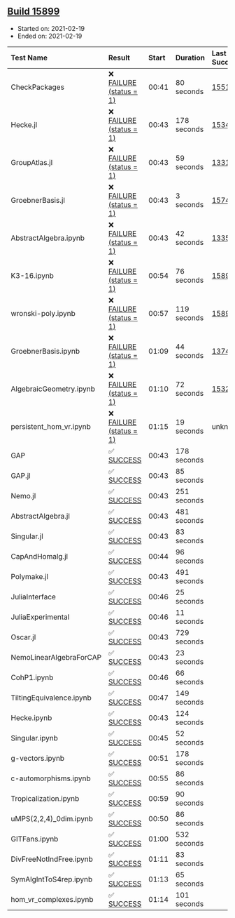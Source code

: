 ## [Build 15899](https://oscarci.mathematik.uni-kl.de/job/oscar/15899/)

* Started on: 2021-02-19
* Ended on: 2021-02-19

| Test Name    | Result | Start | Duration | Last Success | First Failure |
|:-------------|:-------|:------|:---------|:-------------|:--------------|
| CheckPackages | ❌ [FAILURE (status = 1)](https://oscarci.mathematik.uni-kl.de/job/oscar/15899/artifact/logs/build-15899/CheckPackages.log) | 00:41 | 80 seconds | [15514](https://oscarci.mathematik.uni-kl.de/job/oscar/15514/) | [15515](https://oscarci.mathematik.uni-kl.de/job/oscar/15515/) |
| Hecke.jl | ❌ [FAILURE (status = 1)](https://oscarci.mathematik.uni-kl.de/job/oscar/15899/artifact/logs/build-15899/Hecke.jl.log) | 00:43 | 178 seconds | [15344](https://oscarci.mathematik.uni-kl.de/job/oscar/15344/) | [15348](https://oscarci.mathematik.uni-kl.de/job/oscar/15348/) |
| GroupAtlas.jl | ❌ [FAILURE (status = 1)](https://oscarci.mathematik.uni-kl.de/job/oscar/15899/artifact/logs/build-15899/GroupAtlas.jl.log) | 00:43 | 59 seconds | [13311](https://oscarci.mathematik.uni-kl.de/job/oscar/13311/) | [13312](https://oscarci.mathematik.uni-kl.de/job/oscar/13312/) |
| GroebnerBasis.jl | ❌ [FAILURE (status = 1)](https://oscarci.mathematik.uni-kl.de/job/oscar/15899/artifact/logs/build-15899/GroebnerBasis.jl.log) | 00:43 | 3 seconds | [15745](https://oscarci.mathematik.uni-kl.de/job/oscar/15745/) | [15746](https://oscarci.mathematik.uni-kl.de/job/oscar/15746/) |
| AbstractAlgebra.ipynb | ❌ [FAILURE (status = 1)](https://oscarci.mathematik.uni-kl.de/job/oscar/15899/artifact/logs/build-15899/AbstractAlgebra.ipynb.log) | 00:43 | 42 seconds | [13355](https://oscarci.mathematik.uni-kl.de/job/oscar/13355/) | [13356](https://oscarci.mathematik.uni-kl.de/job/oscar/13356/) |
| K3-16.ipynb | ❌ [FAILURE (status = 1)](https://oscarci.mathematik.uni-kl.de/job/oscar/15899/artifact/logs/build-15899/K3-16.ipynb.log) | 00:54 | 76 seconds | [15898](https://oscarci.mathematik.uni-kl.de/job/oscar/15898/) | [15899](https://oscarci.mathematik.uni-kl.de/job/oscar/15899/) |
| wronski-poly.ipynb | ❌ [FAILURE (status = 1)](https://oscarci.mathematik.uni-kl.de/job/oscar/15899/artifact/logs/build-15899/wronski-poly.ipynb.log) | 00:57 | 119 seconds | [15897](https://oscarci.mathematik.uni-kl.de/job/oscar/15897/) | [15898](https://oscarci.mathematik.uni-kl.de/job/oscar/15898/) |
| GroebnerBasis.ipynb | ❌ [FAILURE (status = 1)](https://oscarci.mathematik.uni-kl.de/job/oscar/15899/artifact/logs/build-15899/GroebnerBasis.ipynb.log) | 01:09 | 44 seconds | [13748](https://oscarci.mathematik.uni-kl.de/job/oscar/13748/) | [13749](https://oscarci.mathematik.uni-kl.de/job/oscar/13749/) |
| AlgebraicGeometry.ipynb | ❌ [FAILURE (status = 1)](https://oscarci.mathematik.uni-kl.de/job/oscar/15899/artifact/logs/build-15899/AlgebraicGeometry.ipynb.log) | 01:10 | 72 seconds | [15322](https://oscarci.mathematik.uni-kl.de/job/oscar/15322/) | [15323](https://oscarci.mathematik.uni-kl.de/job/oscar/15323/) |
| persistent_hom_vr.ipynb | ❌ [FAILURE (status = 1)](https://oscarci.mathematik.uni-kl.de/job/oscar/15899/artifact/logs/build-15899/persistent_hom_vr.ipynb.log) | 01:15 | 19 seconds | unknown | unknown |
| GAP | ✅ [SUCCESS](https://oscarci.mathematik.uni-kl.de/job/oscar/15899/artifact/logs/build-15899/GAP.log) | 00:43 | 178 seconds |  |  |
| GAP.jl | ✅ [SUCCESS](https://oscarci.mathematik.uni-kl.de/job/oscar/15899/artifact/logs/build-15899/GAP.jl.log) | 00:43 | 85 seconds |  |  |
| Nemo.jl | ✅ [SUCCESS](https://oscarci.mathematik.uni-kl.de/job/oscar/15899/artifact/logs/build-15899/Nemo.jl.log) | 00:43 | 251 seconds |  |  |
| AbstractAlgebra.jl | ✅ [SUCCESS](https://oscarci.mathematik.uni-kl.de/job/oscar/15899/artifact/logs/build-15899/AbstractAlgebra.jl.log) | 00:43 | 481 seconds |  |  |
| Singular.jl | ✅ [SUCCESS](https://oscarci.mathematik.uni-kl.de/job/oscar/15899/artifact/logs/build-15899/Singular.jl.log) | 00:43 | 83 seconds |  |  |
| CapAndHomalg.jl | ✅ [SUCCESS](https://oscarci.mathematik.uni-kl.de/job/oscar/15899/artifact/logs/build-15899/CapAndHomalg.jl.log) | 00:44 | 96 seconds |  |  |
| Polymake.jl | ✅ [SUCCESS](https://oscarci.mathematik.uni-kl.de/job/oscar/15899/artifact/logs/build-15899/Polymake.jl.log) | 00:43 | 491 seconds |  |  |
| JuliaInterface | ✅ [SUCCESS](https://oscarci.mathematik.uni-kl.de/job/oscar/15899/artifact/logs/build-15899/JuliaInterface.log) | 00:46 | 25 seconds |  |  |
| JuliaExperimental | ✅ [SUCCESS](https://oscarci.mathematik.uni-kl.de/job/oscar/15899/artifact/logs/build-15899/JuliaExperimental.log) | 00:46 | 11 seconds |  |  |
| Oscar.jl | ✅ [SUCCESS](https://oscarci.mathematik.uni-kl.de/job/oscar/15899/artifact/logs/build-15899/Oscar.jl.log) | 00:43 | 729 seconds |  |  |
| NemoLinearAlgebraForCAP | ✅ [SUCCESS](https://oscarci.mathematik.uni-kl.de/job/oscar/15899/artifact/logs/build-15899/NemoLinearAlgebraForCAP.log) | 00:43 | 23 seconds |  |  |
| CohP1.ipynb | ✅ [SUCCESS](https://oscarci.mathematik.uni-kl.de/job/oscar/15899/artifact/logs/build-15899/CohP1.ipynb.log) | 00:46 | 66 seconds |  |  |
| TiltingEquivalence.ipynb | ✅ [SUCCESS](https://oscarci.mathematik.uni-kl.de/job/oscar/15899/artifact/logs/build-15899/TiltingEquivalence.ipynb.log) | 00:47 | 149 seconds |  |  |
| Hecke.ipynb | ✅ [SUCCESS](https://oscarci.mathematik.uni-kl.de/job/oscar/15899/artifact/logs/build-15899/Hecke.ipynb.log) | 00:43 | 124 seconds |  |  |
| Singular.ipynb | ✅ [SUCCESS](https://oscarci.mathematik.uni-kl.de/job/oscar/15899/artifact/logs/build-15899/Singular.ipynb.log) | 00:45 | 52 seconds |  |  |
| g-vectors.ipynb | ✅ [SUCCESS](https://oscarci.mathematik.uni-kl.de/job/oscar/15899/artifact/logs/build-15899/g-vectors.ipynb.log) | 00:51 | 178 seconds |  |  |
| c-automorphisms.ipynb | ✅ [SUCCESS](https://oscarci.mathematik.uni-kl.de/job/oscar/15899/artifact/logs/build-15899/c-automorphisms.ipynb.log) | 00:55 | 86 seconds |  |  |
| Tropicalization.ipynb | ✅ [SUCCESS](https://oscarci.mathematik.uni-kl.de/job/oscar/15899/artifact/logs/build-15899/Tropicalization.ipynb.log) | 00:59 | 90 seconds |  |  |
| uMPS(2,2,4)_0dim.ipynb | ✅ [SUCCESS](https://oscarci.mathematik.uni-kl.de/job/oscar/15899/artifact/logs/build-15899/uMPS-2-2-4-_0dim.ipynb.log) | 00:50 | 86 seconds |  |  |
| GITFans.ipynb | ✅ [SUCCESS](https://oscarci.mathematik.uni-kl.de/job/oscar/15899/artifact/logs/build-15899/GITFans.ipynb.log) | 01:00 | 532 seconds |  |  |
| DivFreeNotIndFree.ipynb | ✅ [SUCCESS](https://oscarci.mathematik.uni-kl.de/job/oscar/15899/artifact/logs/build-15899/DivFreeNotIndFree.ipynb.log) | 01:11 | 83 seconds |  |  |
| SymAlgIntToS4rep.ipynb | ✅ [SUCCESS](https://oscarci.mathematik.uni-kl.de/job/oscar/15899/artifact/logs/build-15899/SymAlgIntToS4rep.ipynb.log) | 01:13 | 65 seconds |  |  |
| hom_vr_complexes.ipynb | ✅ [SUCCESS](https://oscarci.mathematik.uni-kl.de/job/oscar/15899/artifact/logs/build-15899/hom_vr_complexes.ipynb.log) | 01:14 | 101 seconds |  |  |
